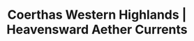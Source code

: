 ---
layout: aethercurrent-page
expansion: heavensward
title: Coerthas Western Highlands | Heavensward Aether Currents 
permalink: /quests/aethercurrents/heavensward
quests:
  - name: Bridge over Frozen Water
    level: 50
    rowId: 67280
    questId: HeaVnz019_01744
    genre: Coerthan Sidequests
    icon: '71140'
    issuer:
      location: Coerthas Western Highlands
      coords: (32.4, 35.8)
      name: Ingaret
    steps:
      - location: Coerthas Western Highlands
        coords: (30.8, 19.0)
        name: Slay upland mylodons.
      - location: Coerthas Western Highlands
        coords: (32.4, 35.8)
        name: Report to Ingaret.
    unlocks:
      - id: '2818049'
        name: Aether Current
        type: aethercurrent
    partQuestNo: 1
    requires:
      - name: Disclosure
        level: 50
        rowId: 67134
        questId: HeaVna119_01598
        genre: Heavensward
        icon: '71000'
        link: /quests/msq/heavensward/part1


  - name: For All the Nights to Come
    level: 51
    rowId: 67647
    questId: HeaVny001_02111
    genre: Coerthan Sidequests
    icon: '71140'
    issuer:
      location: Coerthas Western Highlands
      coords: (16.9, 22.8)
      name: Wealdtheow
    steps:
      - location: Coerthas Western Highlands
        coords: (20.8, 7.8)
        name: Speak with Nadinie.
      - location: Dusk Vigil
        coords: (9.8, 3.4)
        name: Enter the Dusk Vigil.
      - location: Coerthas Western Highlands
        coords: (16.9, 22.8)
        name: Deliver the ice rondel to Wealdtheow.
    unlocks:
      - name: the Dusk Vigil
        type: dungeon
        levelRequired: 51
        levelSync: 52
      - id: '2818052'
        name: Aether Current
        type: aethercurrent
    partQuestNo: 2
    requires:
      - name: Sounding Out the Amphitheatre
        level: 51
        rowId: 67142
        questId: HeaVna305_01606
        genre: Heavensward
        icon: '71000'
        link: /quests/msq/heavensward/part1

  - name: Baby Steps
    level: 51
    rowId: 67296
    questId: HeaVnz111_01760
    genre: Coerthan Sidequests
    icon: '71140'
    issuer:
      location: Coerthas Western Highlands
      coords: (16.7, 22.8)
      name: Jantellot
    steps:
      - location: Coerthas Western Highlands
        coords: (15.9, 20.1)
        name: Slay rheums.
      - location: Coerthas Western Highlands
        coords: (16.7, 22.8)
        name: Report to Jantellot.
    unlocks:
      - id: '2818051'
        name: Aether Current
        type: aethercurrent
    partQuestNo: 3
    requires:
      - name: Sounding Out the Amphitheatre
        level: 51
        rowId: 67142
        questId: HeaVna305_01606
        genre: Heavensward
        icon: '71000'
        link: /quests/msq/heavensward/part1

  - name: Protecting What's Important
    level: 51
    rowId: 67295
    questId: HeaVnz110_01759
    genre: Coerthan Sidequests
    icon: '71140'
    issuer:
      location: Coerthas Western Highlands
      coords: (16.6, 22.5)
      name: Luciae
    steps:
      - location: Coerthas Western Highlands
        coords: (21.1, 21.4)
        name: Slay polar bears.
      - location: Coerthas Western Highlands
        coords: (16.6, 22.5)
        name: Report to Luciae.
    unlocks:
      - id: '2818050'
        name: Aether Current
        type: aethercurrent
    partQuestNo: 4
    requires:
      - name: Camp of the Convictors
        level: 51
        rowId: 67143
        questId: HeaVna306_01607
        genre: Heavensward
        icon: '71000'
        link: /quests/msq/heavensward/part1
  - name: Purple Flame, Purple Flame
    level: 51
    rowId: 67144
    questId: HeaVna307_01608
    genre: Heavensward
    icon: '71000'
    issuer:
      location: Coerthas Western Highlands
      coords: (16.4, 22.5)
      name: Estinien
    steps:
      - location: Coerthas Western Highlands
        coords: (15.8, 16.5)
        name: Obtain yak hides from wooly yaks.
      - location: Coerthas Western Highlands
        coords: (9.9, 16.1)
        name: Deliver the yak hides to Estinien.
    unlocks:
      - id: '2818048'
        name: Aether Current
        type: aethercurrent
    partQuestNo: 5
    requires:
      - name: Camp of the Convictors
        level: 51
        rowId: 67143
        questId: HeaVna306_01607
        genre: Heavensward
        icon: '71000'
        link: /quests/msq/heavensward/part1






---